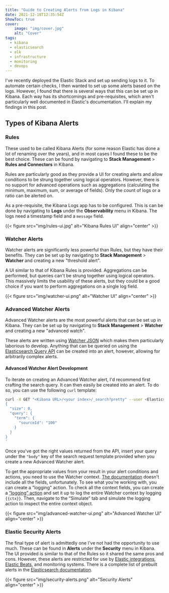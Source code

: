 ```yaml
---
title: "Guide to Creating Alerts from Logs in Kibana"
date: 2021-12-18T12:35:54Z
ShowToc: true
cover:
    image: "img/cover.jpg"
    alt: "Cover"
tags:
  - kibana
  - elasticsearch
  - elk
  - infrastructure
  - monitoring
  - devops
---
```


I've recently deployed the Elastic Stack and set up sending logs to it. To automate certain checks, I then wanted to set up some alerts based on the logs. However, I found that there is several ways that this can be set up in Kibana. Each way has its shortcomings and pre-requisites, which aren't particularly well documented in Elastic's documentation. I'll explain my findings in this post.

## Types of Kibana Alerts

### Rules

These used to be called Kibana Alerts (for some reason Elastic has done a lot of renaming over the years), and in most cases I found these to be the best choice. These can be found by navigating to **Stack Management** > **Rules and Connectors** in Kibana.

Rules are particularly good as they provide a UI for creating alerts and allow conditions to be strung together using logical operators. However, there is no support for advanced operations such as aggregations (calculating the minimum, maximum, sum, or average of fields). Only the count of logs or a ratio can be alerted on.

As a pre-requisite, the Kibana Logs app has to be configured. This is can be done by navigating to **Logs** under the **Observability** menu in Kibana. The logs need a timestamp field and a `message` field.

{{< figure src="img/rules-ui.jpg" alt="Kibana Rules UI" align="center" >}}

### Watcher Alerts

Watcher alerts are significantly less powerful than Rules, but they have their benefits. They can be set up by navigating to **Stack Management** > **Watcher** and creating a new "threshold alert".

A UI similar to that of Kibana Rules is provided. Aggregations can be performed, but queries can't be strung together using logical operators. This massively limits the usability of these alerts, but they could be a good choice if you want to perform aggregations on a single log field.

{{< figure src="img/watcher-ui.png" alt="Watcher UI" align="center" >}}

### Advanced Watcher Alerts

Advanced Watcher alerts are the most powerful alerts that can be set up in Kibana. They can be set up by navigating to **Stack Management** > **Watcher** and creating a new "advanced watch".

These alerts are written using [Watcher JSON](https://www.elastic.co/guide/en/elasticsearch/reference/current/how-watcher-works.html) which makes them particularly laborious to develop. Anything that can be queried on using the [Elasticsearch Query API](https://www.elastic.co/guide/en/elasticsearch/reference/current/query-dsl-query-string-query.html) can be created into an alert, however, allowing for arbitrarily complex alerts.

#### Advanced Watcher Alert Development

To iterate on creating an Advanced Watcher alert, I'd recommend first crafting the search query. It can then easily be created into an alert. To do so, you can use the following `curl` template:

```bash
curl -X GET "<Kibana URL>/<your index>/_search?pretty" --user <Elasticsearch username>:<Elasticsearch password> -H 'Content-Type: application/json' -d'
{
  "size": 0,
  "query": {
    "term": {
      "sourceId": "100"
    }
  }
}
'
```

Once you've got the right values returned from the API, insert your query under the `"body"` key of the search request template provided when you create a new Advanced Watcher alert.

To get the appropriate values from your result in your alert conditions and actions, you need to use the Watcher context. [The documentation](https://www.elastic.co/guide/en/elasticsearch/painless/current/painless-watcher-condition-context.html) doesn't include all the fields, unfortunately. To see what you're working with, you can create a "logging" action. To check all the context fields, you can create a [“logging” action](https://www.elastic.co/guide/en/elasticsearch/reference/current/actions-logging.html) and set it up to log the entire Watcher context by logging `{{ctx}}`. Then, navigate to the “Simulate” tab and simulate the logging action to inspect the entire context object.

{{< figure src="img/advanced-watcher-ui.png" alt="Advanced Watcher UI" align="center" >}}

### Elastic Security Alerts

The final type of alert is admittedly one I've not had the opportunity to use much. These can be found in **Alerts** under the **Security** menu in Kibana. The UI provided is similar to that of the Rules so it shared the same pros and cons. However, these alerts are restricted for use by [Elastic integrations](https://www.elastic.co/integrations/data-integrations), [Elastic Beats](https://www.elastic.co/beats/), and monitoring systems. There is a complete list of prebuilt alerts in the [Elasticsearch documentation](https://www.elastic.co/guide/en/security/current/prebuilt-rules.html).

{{< figure src="img/security-alerts.png" alt="Security Alerts" align="center" >}}
